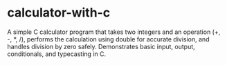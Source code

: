 # calculator-with-c
A simple C calculator program that takes two integers and an operation (+, -, *, /), performs the calculation using double for accurate division, and handles division by zero safely. Demonstrates basic input, output, conditionals, and typecasting in C.
